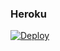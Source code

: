 ### Heroku
[![Deploy](https://www.herokucdn.com/deploy/button.svg)](https://heroku.com/deploy?template=https://github.com/ErickYasser/HLGBOT2)
